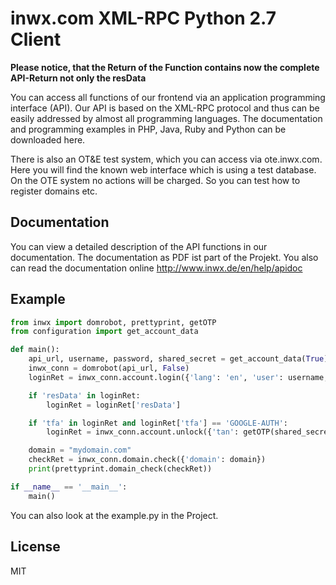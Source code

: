 inwx.com XML-RPC Python 2.7 Client
=========
**Please notice, that the Return of the Function contains now the complete API-Return not only the resData**

You can access all functions of our frontend via an application programming interface (API). Our API is based on the XML-RPC protocol and thus can be easily addressed by almost all programming languages. The documentation and programming examples in PHP, Java, Ruby and Python can be downloaded here.

There is also an OT&E test system, which you can access via ote.inwx.com. Here you will find the known web interface which is using a test database. On the OTE system no actions will be charged. So you can test how to register domains etc.

Documentation
------
You can view a detailed description of the API functions in our documentation. The documentation as PDF ist part of the Projekt. You also can read the documentation online http://www.inwx.de/en/help/apidoc

Example
-------

```python
from inwx import domrobot, prettyprint, getOTP
from configuration import get_account_data

def main():
    api_url, username, password, shared_secret = get_account_data(True)
    inwx_conn = domrobot(api_url, False)
    loginRet = inwx_conn.account.login({'lang': 'en', 'user': username, 'pass': password})

    if 'resData' in loginRet:
        loginRet = loginRet['resData']

    if 'tfa' in loginRet and loginRet['tfa'] == 'GOOGLE-AUTH':
        loginRet = inwx_conn.account.unlock({'tan': getOTP(shared_secret)})

    domain = "mydomain.com"
    checkRet = inwx_conn.domain.check({'domain': domain})
    print(prettyprint.domain_check(checkRet))

if __name__ == '__main__':
    main()
```

You can also look at the example.py in the Project.

License
----

MIT
